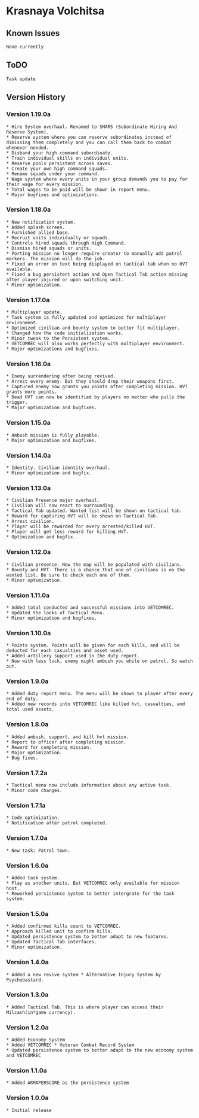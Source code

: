 # Krasnaya Volchitsa

## Known Issues
    None currently
## ToDO
    Task update
## Version History

### Version 1.19.0a
    * Hire System overhaul. Renamed to SHARS (Subordinate Hiring And Reserve System).
    * Reserve system where you can reserve subordinates instead of dimissing them completely and you can call them back to combat whenever needed.
    * Disband your high command subordinate.
    * Train individual skills on individual units.
    * Reserve pools persistent across saves.
    * Create your own high command squads.
    * Rename squads under your command.
    * Wage system where every units in your group demands you to pay for their wage for every mission.
    * Total wages to be paid will be shown in report menu.
    * Major bugfixes and optimizations.

### Version 1.18.0a
    * New notification system.
    * Added splash screen.
    * Furnished allied base.
    * Recruit units individually or squads. 
    * Controls hired squads through High Command.
    * Dismiss hired squads or units.
    * Porting mission no longer require creator to manually add patrol markers. The mission will do the job.
    * Fixed an error on text being displayed on tactical tab when no HVT available.
    * Fixed a bug persistent action and Open Tactical Tab action missing after player injured or upon switching unit.
    * Minor optimization.

### Version 1.17.0a
    * Multiplayer update.
    * Task system is fully updated and optimized for multiplayer environment.
    * Optimized civilian and bounty system to better fit multiplayer.
    * Changed how the code initialization works.
    * Minor tweak to the Persistent system.
    * VETCOMREC will also works perfectly with multiplayer environment.
    * Major optimizations and bugfixes.

### Version 1.16.0a
    * Enemy surrendering after being revived.
    * Arrest every enemy. But they should drop their weapons first.
    * Captured enemy now grants you points after completing mission. HVT grants more points.
    * Dead HVT can now be identified by players no matter who pulls the trigger.
    * Major optimization and bugfixes.

### Version 1.15.0a
    * Ambush mission is fully playable.
    * Major optimization and bugfixes.

### Version 1.14.0a
    * Identity. Civilian identity overhaul.
    * Minor optimization and bugfix.

### Version 1.13.0a
    * Civilian Presence major overhaul.
    * Civilian will now react to surrounding. 
    * Tactical Tab updated. Wanted list will be shown on tactical tab.
    * Reward for capturing HVT will be shown on Tactical Tab.
    * Arrest civilian.
    * Player will be rewarded for every arrested/killed HVT.
    * Player will get less reward for killing HVT.
    * Optimization and bugfix.

### Version 1.12.0a
    * Civilian presence. Now the map will be populated with civilians.
    * Bounty and HVT. There is a chance that one of civilians is on the wanted list. Be sure to check each one of them. 
    * Minor optimization.

### Version 1.11.0a
    * Added total conducted and successful missions into VETCOMREC.
    * Updated the looks of Tactical Menu.
    * Minor optimization and bugfixes.

### Version 1.10.0a
    * Points system. Points will be given for each kills, and will be deducted for each casualties and asset used. 
    * Added artillery support used in the duty report.
    * Now with less luck, enemy might ambush you while on patrol. So watch out.

### Version 1.9.0a
    * Added duty report menu. The menu will be shown to player after every end of duty.
    * Added new records into VETCOMREC like killed hvt, casualties, and total used assets.

### Version 1.8.0a
    * Added ambush, support, and kill hvt mission.
    * Report to officer after completing mission.
    * Reward for completing mission.
    * Major optimization.
    * Bug fixes.

### Version 1.7.2a
    * Tactical menu now include information about any active task.
    * Minor code changes.

### Version 1.7.1a
    * Code optimization. 
    * Notification after patrol completed.

### Version 1.7.0a
    * New task: Patrol town. 

### Version 1.6.0a
    * Added task system.
    * Play as another units. But VETCOMREC only available for mission host.
    * Reworked persistence system to better intergrate for the task system. 

### Version 1.5.0a
    * Added confirmed kills count to VETCOMREC.
    * Approach killed unit to confirm kills.
    * Updated persistence system to better adapt to new features. 
    * Updated Tactical Tab interfaces.
    * Minor optimization.

### Version 1.4.0a
    * Added a new revive system * Alternative Injury System by Psychobastard. 

### Version 1.3.0a
    * Added Tactical Tab. This is where player can access their Milcash(in*game currency).

### Version 1.2.0a
    * Added Economy System
    * Added VETCOMREC * Veteran Combat Record System
    * Updated persistence system to better adapt to the new economy system and VETCOMREC

### Version 1.1.0a
    * Added ARMAPERSCORE as the persistence system

### Version 1.0.0a
    * Initial release
